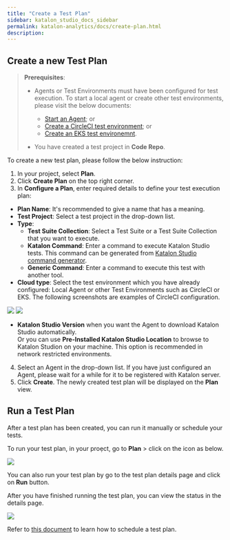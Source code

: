 ```yaml
---
title: "Create a Test Plan"
sidebar: katalon_studio_docs_sidebar
permalink: katalon-analytics/docs/create-plan.html 
description: 
---
```

## Create a new Test Plan

> **Prerequisites**:
>
> * Agents or Test Environments must have been configured for test execution. To start a local agent or create other test environments, please visit the below documents:
>   - [Start an Agent](https://docs.katalon.com/katalon-analytics/docs/agents.html); or
>   - [Create a CircleCI test environment](https://docs.katalon.com/katalon-analytics/docs/circleci.html); or
>   - [Create an EKS test environemnt](https://docs.katalon.com/katalon-analytics/docs/aws-eks.html).
>
> * You have created a test project in **Code Repo**.


To create a new test plan, please follow the below instruction:

1. In your project, select **Plan**.
2. Click **Create Plan** on the top right corner.
3. In **Configure a Plan**, enter required details to define your test execution plan:

  * **Plan Name**: It's recommended to give a name that has a meaning.
  * **Test Project**: Select a test project in the drop-down list.
  * **Type**:
    * **Test Suite Collection**: Select a Test Suite or a Test Suite Collection that you want to execute.
    * **Katalon Command**: Enter a command to execute Katalon Studio tests. This command can be generated from [Katalon Studio command generator](https://docs.katalon.com/katalon-studio/docs/console-mode-execution.html#katalon-command-line-options).
    * **Generic Command**: Enter a command to execute this test with another tool.
  * **Cloud type**: Select the test environment which you have already configured: Local Agent or other Test Environments such as CircleCI or EKS. The following screenshots are examples of CircleCI configuration.

  <img src="https://github.com/katalon-studio/docs-images/raw/master/katalon-analytics/docs/kt-scheduler/config-plan-1.png" width="" height="">

  <img src="https://github.com/katalon-studio/docs-images/raw/master/katalon-analytics/docs/kt-scheduler/config-plan-2.png" width="" height="">

  * **Katalon Studio Version** when you want the Agent to download Katalon Studio automatically.\
  Or you can use **Pre-Installed Katalon Studio Location** to browse to Katalon Studion on your machine. This option is recommended in network restricted environments.

4. Select an Agent in the drop-down list. If you have just configured an Agent, please wait for a while for it to be registered with Katalon server.
5. Click **Create**. The newly created test plan will be displayed on the **Plan** view.

## Run a Test Plan

After a test plan has been created, you can run it manually or schedule your tests.

To run your test plan, in your proẹct, go to **Plan** > click on the icon as below.

<img src="https://github.com/katalon-studio/docs-images/raw/master/katalon-analytics/docs/create-plan/run-plan.png" width="" height="">

You can also run your test plan by go to the test plan details page and click on **Run** button.

After you have finished running the test plan, you can view the status in the details page. 

<img src="https://github.com/katalon-studio/docs-images/raw/master/katalon-analytics/docs/create-plan/run-details.png" width="" height="">

Refer to [this document](https://docs.katalon.com/katalon-analytics/docs/kt-scheduler.html) to learn how to schedule a test plan.
